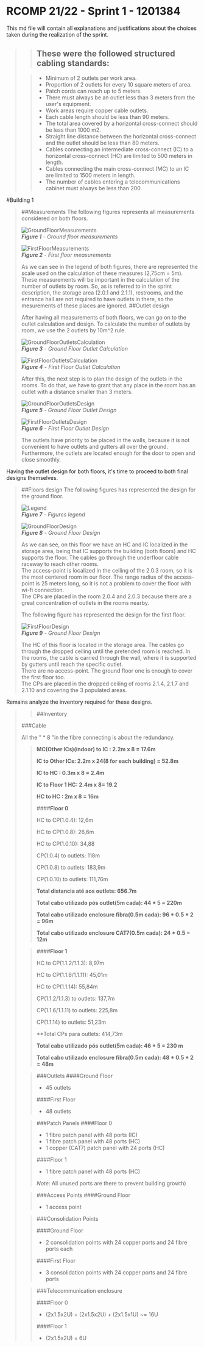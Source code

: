 RCOMP 21/22 - Sprint 1 - 1201384
===========================================

This md file will contain all explanations and justifications about the choices taken during the realization of the sprint.

>>## These were the followed structured cabling standards:
>
>>- Minimum of 2 outlets per work area.
>>- Proportion of 2 outlets for every 10 square meters of area.
>>- Patch cords can reach up to 5 meters.
>>- There must always be an outlet less than 3 meters from the user's equipment.
>>- Work areas require copper cable outlets.
>>- Each cable length should be less than 90 meters.
>>- The total area covered by a horizontal cross-connect should be less than 1000 m2.
>>- Straight line distance between the horizontal cross-connect and the outlet should be less than 80 meters.
>>- Cables connecting an intermediate cross-connect (IC) to a horizontal cross-connect (HC) are limited to 500 meters in length.
>>- Cables connecting the main cross-connect (MC) to an IC are limited to 1500 meters in length.
>>- The number of cables entering a telecommunications cabinet must always be less than 200.

#Building 1

> ##Measurements
> The following figures represents all measurements considered on both floors.
> 
> ![GroundFloorMeasurements](Figures/Floor0Measures.PNG)<br>
_**Figure 1** - Ground floor measurements_
>
> ![FirstFloorMeasurements](Figures/Floor1Measures.PNG)<br>
_**Figure 2** - First floor measurements_
> 
> As we can see in the legend of both figures, there are represented the scale used on the calculation of these measures (2,75cm = 5m).<br />
> These measurements will be important in the calculation of the number of outlets by room. So, as is referred to in the sprint description, the storage area (2.0.1 and 2.1.1), restrooms, and the entrance hall are not required to have outlets in there, so the mesurements of these places are ignored.
> ##Outlet design
> 
> After having all measurements of both floors, we can go on to the outlet calculation and design. To calculate the number of outlets by room, we use the 2 outlets by 10m^2 rule.
> 
> ![GroundFloorOutletsCalculation](Figures/Floor0OutletCalculation.PNG)<br>
_**Figure 3** - Ground Floor Outlet Calculation_
> 
> ![FirstFloorOutletsCalculation](Figures/Floor1OutletCalculation.PNG)<br>
_**Figure 4** - First Floor Outlet Calculation_
> 
> After this, the next step is to plan the design of the outlets in the rooms. To do that, we have to grant that any place in the room has an outlet with a distance smaller than 3 meters.
> 
> ![GroundFloorOutletsDesign](Figures/Floor0OutletDesign.PNG)<br>
_**Figure 5** - Ground Floor Outlet Design_
>
> ![FirstFloorOutletsDesign](Figures/Floor1OutletDesign.PNG)<br>
_**Figure 6** - First Floor Outlet Design_
> 
> The outlets have priority to be placed in the walls, because it is not convenient to have outlets and gutters all over the ground.<br>
> Furthermore, the outlets are located enough for the door to open and close smoothly.

Having the outlet design for both floors, it's time to proceed to both final designs themselves.

> ##Floors design
> The following figures has represented the design for the ground floor.
> 
> ![Legend](Figures/Legend.png)<br>
_**Figure 7** - Figures legend_
> 
> ![GroundFloorDesign](Figures/Floor0Design.PNG)<br>
_**Figure 8** - Ground Floor Design_
> 
> As we can see, on this floor we have an HC and IC localized in the storage area, being that IC supports the building (both floors) and HC supports the floor. The cables go through the underfloor cable raceway to reach other rooms.<br>
> The access-point is localized in the ceiling of the 2.0.3 room, so it is the most centered room in our floor. The range radius of the access-point is 25 meters long, so it is not a problem to cover the floor with wi-fi connection.<br>
> The CPs are placed in the room 2.0.4 and 2.0.3 because there are a great concentration of outlets in the rooms nearby.<br>
> 
> The following figure has represented the design for the first floor.
>
> ![FirstFloorDesign](Figures/Floor1Design.PNG)<br>
_**Figure 9** - Ground Floor Design_
>
> The HC of this floor is located in the storage area. The cables go through the dropped ceiling until the pretended room is reached. In the rooms, the cable is carried through the wall, where it is supported by gutters until reach the specific outlet.<br>
> There are no access-point. The ground floor one is enough to cover the first floor too.<br>
> The CPs are placed in the dropped ceiling of rooms 2.1.4, 2.1.7 and 2.1.10 and covering the 3 populated areas.<br>

Remains analyze the inventory required for these designs.
>> ##Inventory
> 
> ###Cable
>>
> All the " * 8 "in the fibre connecting is about the redundancy.
>>
>> **MC(Other ICs)(indoor) to IC : 2.2m x 8 = 17.6m**
>> 
>> **IC to Other ICs: 2.2m x 24(8 for each building) = 52.8m**
>>
>> **IC to HC : 0.3m x 8 = 2.4m**
>> 
>> **IC to Floor 1 HC: 2.4m x 8= 19.2**
>> 
>> **HC to HC : 2m x 8 = 16m**
>> 
>>####**Floor 0**
>> 
>> HC to CP(1.0.4): 12,6m
>> 
>> HC to CP(1.0.8): 26,6m
>> 
>> HC to CP(1.0.10): 34,88
>>
>> CP(1.0.4) to outlets: 118m
>> 
>> CP(1.0.8) to outlets: 183,9m
>> 
>> CP(1.0.10) to outlets: 111,76m
>> 
>> **Total distancia até aos outlets: 656.7m**
>> 
>> **Total cabo utilizado pós outlet(5m cada): 44 * 5 = 220m**
>> 
>> **Total cabo utilizado enclosure fibra(0.5m cada): 96 * 0.5 * 2 = 96m**
>>
>> **Total cabo utilizado enclosure CAT7(0.5m cada): 24 * 0.5 = 12m**
>>
>
>> ####**Floor 1**
>> 
>> HC to CP(1.1.2/1.1.3): 8,97m
>> 
>> HC to CP(1.1.6/1.1.11): 45,01m
>> 
>> HC to CP(1.1.14): 55,84m
>> 
>> 
>> CP(1.1.2/1.1.3) to outlets: 137,7m
>> 
>> 
>> CP(1.1.6/1.1.11) to outlets: 225,8m
>> 
>> 
>> CP(1.1.14) to outlets: 51,23m
>> 
>> 
>> **Total CPs para outlets: 414,73m  
>>
>> **Total cabo utilizado pós outlet(5m cada): 46 * 5 = 230 m**
>>
>> **Total cabo utilizado enclosure fibra(0.5m cada): 48 * 0.5 * 2 = 48m**
>>
>
>> ###Outlets
>>####Ground Floor
>>
>>  * 45 outlets
>>
>>####First Floor
>>
>> * 48 outlets
>
>>###Patch Panels
>>####Floor 0
>>
>>  * 1 fibre patch panel with 48 ports (IC)
>>  * 1 fibre patch panel with 48 ports (HC)
>>  * 1 copper (CAT7) patch panel with 24 ports (HC)
>>
>>####Floor 1
>>
>>  * 1 fibre patch panel with 48 ports (HC)
>>
>> *Note*: All unused ports are there to prevent building growth)
> 
>>###Access Points
>>####Ground Floor
>>
>>  * 1 access point
>
>>###Consolidation Points
>>
>>####Ground Floor
>>
>>  * 2 consolidation points with 24 copper ports and 24 fibre ports each 
>>
>>####First Floor
>>
>>  * 3 consolidation points with 24 copper ports and 24 fibre ports
>
>
>>###Telecommunication enclosure
>>
>>####Floor 0
>>
>> * (2x1.5x2U) + (2x1.5x2U) + (2x1.5x1U) ~= 16U 
>>
>>####Floor 1
>>
>> * (2x1.5x2U) = 6U